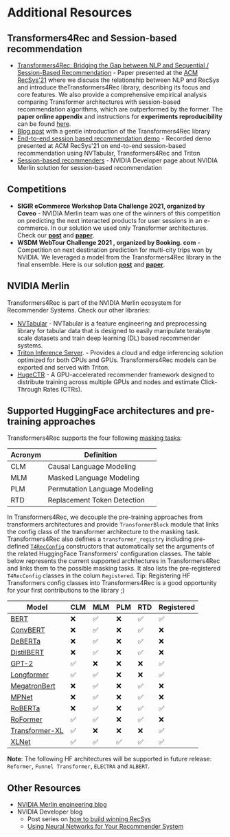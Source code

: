 # Additional Resources

## Transformers4Rec and Session-based recommendation
- [Transformers4Rec: Bridging the Gap between NLP and Sequential / Session-Based Recommendation](https://dl.acm.org/doi/10.1145/3460231.3474255) - Paper presented at the [ACM RecSys'21](https://recsys.acm.org/recsys21/) where we discuss the relationship between NLP and RecSys and introduce theTransformers4Rec library, describing its focus and core features. We also provide a comprehensive empirical analysis comparing Transformer architectures with session-based recommendation algorithms, which are outperformed by the former. The **paper online appendix** and instructions for **experiments reproducibility** can be found [here](https://github.com/NVIDIA-Merlin/publications/tree/main/2021_acm_recsys_transformers4rec).
- [Blog post](https://medium.com/nvidia-merlin/transformers4rec-4523cc7d8fa8) with a gentle introduction of the Transformers4Rec library
- [End-to-end session based recommendation demo](https://www.youtube.com/watch?v=ajegb0W-JbU) - Recorded demo presented at ACM RecSys'21 on end-to-end session-based recommendation using NVTabular, Transformers4Rec and Triton
- [Session-based recommenders](https://developer.nvidia.com/session-based-recommenders?ncid=so-medi-151539#cid=dl19_so-medi_en-us) - NVIDIA Developer page about NVIDIA Merlin solution for session-based recommendation


## Competitions
- **SIGIR eCommerce Workshop Data Challenge 2021, organized by Coveo** - NVIDIA Merlin team was one of the winners of this competition on predicting the next interacted products for user sessions in an e-commerce. In our solution we used only Transformer architectures. Check our [**post**](https://medium.com/nvidia-merlin/winning-the-sigir-ecommerce-challenge-on-session-based-recommendation-with-transformers-v2-793f6fac2994) and [**paper**](https://arxiv.org/abs/2107.05124).  
- **WSDM WebTour Challenge 2021 , organized by Booking. com** - Competition on next destination prediction for multi-city trips won by NVIDIA. We leveraged a model from the Transformers4Rec library in the final ensemble. Here is our solution [**post**](https://developer.nvidia.com/blog/how-to-build-a-winning-deep-learning-powered-recommender-system-part-3/) and [**paper**](http://ceur-ws.org/Vol-2855/challenge_short_2.pdf).

## NVIDIA Merlin
Transformers4Rec is part of the NVIDIA Merlin ecosystem for Recommender Systems. Check our other libraries:
- [NVTabular](https://github.com/NVIDIA/NVTabular/) - NVTabular is a feature engineering and preprocessing library for tabular data that is designed to easily manipulate terabyte scale datasets and train deep learning (DL) based recommender systems. 
- [Triton Inference Server](https://github.com/triton-inference-server/server). - Provides a cloud and edge inferencing solution optimized for both CPUs and GPUs. Transformers4Rec models can be exported and served with Triton.
- [HugeCTR](https://github.com/NVIDIA/HugeCTR) - A GPU-accelerated recommender framework designed to distribute training across multiple GPUs and nodes and estimate Click-Through Rates (CTRs). 


## Supported HuggingFace architectures and pre-training approaches

Transformers4Rec supports the four following [masking tasks](https://nvidia-merlin.github.io/Transformers4Rec/main/model_definition.html#sequence-masking): 

|Acronym| Definition|
|---------|--------------|
| CLM    | Causal Language Modeling|
| MLM    | Masked Language Modeling|
| PLM    | Permutation Language Modeling|
| RTD    | Replacement Token Detection|


In Transformers4Rec, we decouple the pre-training approaches from transformers architectures and provide `TransformerBlock` module that links the config class of the transformer architecture to the masking task. Transformers4Rec also defines a `transformer_registry` including pre-defined [`T4RecConfig`](https://nvidia-merlin.github.io/Transformers4Rec/main/api/transformers4rec.config.html#transformers4rec.config.transformer.T4RecConfig) constructors that automatically set the arguments of the related HuggingFace Transformers' configuration classes. 
The table below represents the current supported architectures in Transformers4Rec and links them to the possible masking tasks. It also lists the pre-registered `T4RecConfig` classes in the colum `Registered`. 
Tip: Registering HF Transformers config classes into Transformers4Rec is a good opportunity for your first contributions to the library ;)


|   Model     | CLM |  MLM  |  PLM  |  RTD  | Registered |
| ----------- |--------|-------|-------|-------|-------|
|    [BERT](https://huggingface.co/transformers/model_doc/bert.html#bertconfig)     |   ❌   |  ✅    |   ❌   |  ✅  |   ✅   |
|  [ConvBERT](https://huggingface.co/transformers/model_doc/convbert.html#convbertconfig)   |   ❌   |  ✅    |   ❌   |  ✅  |   ❌   |
|   [DeBERTa](https://huggingface.co/transformers/model_doc/deberta.html#debertaconfig)   |   ❌   |  ✅    |   ❌   |  ✅  |   ❌   |
|  [DistilBERT](https://huggingface.co/transformers/model_doc/distilbert.html#distilbertmodel) |   ❌   |  ✅    |   ❌   |  ✅  |   ❌   |
|   [GPT-2](https://huggingface.co/transformers/model_doc/gpt2.html#gpt2config)     |   ✅   | ❌     |   ❌   |  ❌  |   ✅   |
|  [Longformer](https://huggingface.co/transformers/model_doc/longformer.html#longformerconfig) |   ✅   | ✅     |   ❌   |  ❌  |   ✅   |
| [MegatronBert](https://huggingface.co/transformers/model_doc/megatron_bert.html#megatronbertconfig) |   ❌   |  ✅    |   ❌   |  ✅  |   ❌   |
|   [MPNet](https://huggingface.co/transformers/model_doc/mpnet.html#mpnetconfig)     |   ❌    |  ✅   |   ❌   |  ✅  |   ❌   |
|   [RoBERTa](https://huggingface.co/transformers/model_doc/roberta.html#robertaconfig)   |   ❌    |  ✅   |   ❌   |  ✅  |   ✅   |
|   [RoFormer](https://huggingface.co/transformers/model_doc/roformer.html#roformerconfig)  |   ✅    |  ✅   |   ❌   |  ✅  |   ❌   |
| [Transformer-XL](https://huggingface.co/transformers/model_doc/transformerxl.html#transfoxlconfig)|   ✅    | ❌     |   ❌   |  ❌    |   ✅   |
|   [XLNet](https://huggingface.co/transformers/model_doc/xlnet.html#xlnetconfig)    |   ✅    | ✅     |   ✅   |  ✅    |   ✅   |


 **Note**: The following HF architectures will be supported in future release: `Reformer`, `Funnel Transformer`, `ELECTRA` and `ALBERT`. 




## Other Resources
- [NVIDIA Merlin engineering blog](https://medium.com/nvidia-merlin)
- NVIDIA Developer blog
    - Post series on [how to build winning RecSys](https://developer.nvidia.com/blog/how-to-build-a-winning-recommendation-system-part-1/)
    - [Using Neural Networks for Your Recommender System](https://developer.nvidia.com/blog/using-neural-networks-for-your-recommender-system/)
